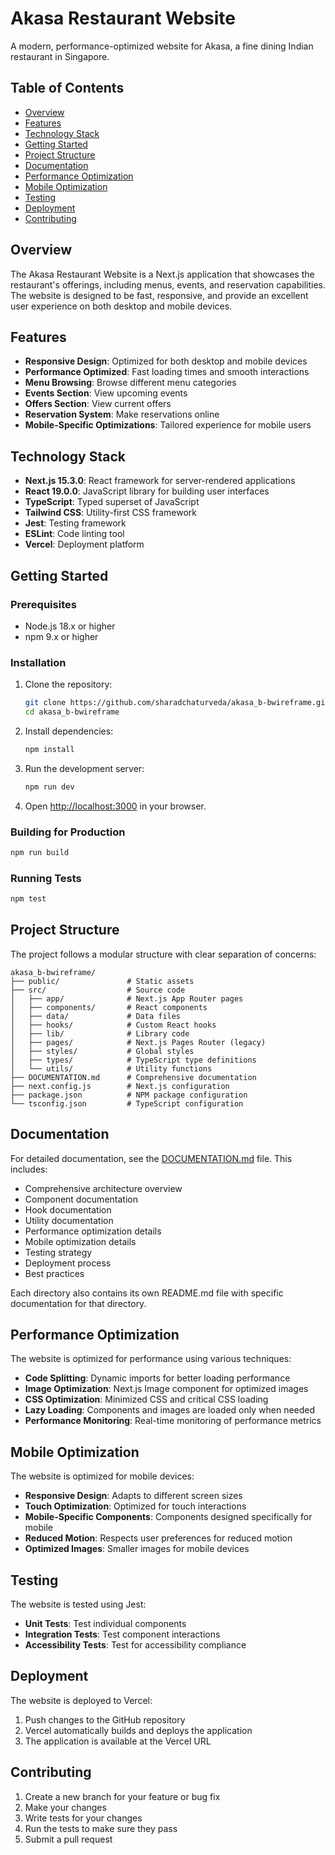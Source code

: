 # Akasa Restaurant Website

A modern, performance-optimized website for Akasa, a fine dining Indian restaurant in Singapore.

## Table of Contents

- [Overview](#overview)
- [Features](#features)
- [Technology Stack](#technology-stack)
- [Getting Started](#getting-started)
- [Project Structure](#project-structure)
- [Documentation](#documentation)
- [Performance Optimization](#performance-optimization)
- [Mobile Optimization](#mobile-optimization)
- [Testing](#testing)
- [Deployment](#deployment)
- [Contributing](#contributing)

## Overview

The Akasa Restaurant Website is a Next.js application that showcases the restaurant's offerings, including menus, events, and reservation capabilities. The website is designed to be fast, responsive, and provide an excellent user experience on both desktop and mobile devices.

## Features

- **Responsive Design**: Optimized for both desktop and mobile devices
- **Performance Optimized**: Fast loading times and smooth interactions
- **Menu Browsing**: Browse different menu categories
- **Events Section**: View upcoming events
- **Offers Section**: View current offers
- **Reservation System**: Make reservations online
- **Mobile-Specific Optimizations**: Tailored experience for mobile users

## Technology Stack

- **Next.js 15.3.0**: React framework for server-rendered applications
- **React 19.0.0**: JavaScript library for building user interfaces
- **TypeScript**: Typed superset of JavaScript
- **Tailwind CSS**: Utility-first CSS framework
- **Jest**: Testing framework
- **ESLint**: Code linting tool
- **Vercel**: Deployment platform

## Getting Started

### Prerequisites

- Node.js 18.x or higher
- npm 9.x or higher

### Installation

1. Clone the repository:
   ```bash
   git clone https://github.com/sharadchaturveda/akasa_b-bwireframe.git
   cd akasa_b-bwireframe
   ```

2. Install dependencies:
   ```bash
   npm install
   ```

3. Run the development server:
   ```bash
   npm run dev
   ```

4. Open [http://localhost:3000](http://localhost:3000) in your browser.

### Building for Production

```bash
npm run build
```

### Running Tests

```bash
npm test
```

## Project Structure

The project follows a modular structure with clear separation of concerns:

```
akasa_b-bwireframe/
├── public/               # Static assets
├── src/                  # Source code
│   ├── app/              # Next.js App Router pages
│   ├── components/       # React components
│   ├── data/             # Data files
│   ├── hooks/            # Custom React hooks
│   ├── lib/              # Library code
│   ├── pages/            # Next.js Pages Router (legacy)
│   ├── styles/           # Global styles
│   ├── types/            # TypeScript type definitions
│   └── utils/            # Utility functions
├── DOCUMENTATION.md      # Comprehensive documentation
├── next.config.js        # Next.js configuration
├── package.json          # NPM package configuration
└── tsconfig.json         # TypeScript configuration
```

## Documentation

For detailed documentation, see the [DOCUMENTATION.md](DOCUMENTATION.md) file. This includes:

- Comprehensive architecture overview
- Component documentation
- Hook documentation
- Utility documentation
- Performance optimization details
- Mobile optimization details
- Testing strategy
- Deployment process
- Best practices

Each directory also contains its own README.md file with specific documentation for that directory.

## Performance Optimization

The website is optimized for performance using various techniques:

- **Code Splitting**: Dynamic imports for better loading performance
- **Image Optimization**: Next.js Image component for optimized images
- **CSS Optimization**: Minimized CSS and critical CSS loading
- **Lazy Loading**: Components and images are loaded only when needed
- **Performance Monitoring**: Real-time monitoring of performance metrics

## Mobile Optimization

The website is optimized for mobile devices:

- **Responsive Design**: Adapts to different screen sizes
- **Touch Optimization**: Optimized for touch interactions
- **Mobile-Specific Components**: Components designed specifically for mobile
- **Reduced Motion**: Respects user preferences for reduced motion
- **Optimized Images**: Smaller images for mobile devices

## Testing

The website is tested using Jest:

- **Unit Tests**: Test individual components
- **Integration Tests**: Test component interactions
- **Accessibility Tests**: Test for accessibility compliance

## Deployment

The website is deployed to Vercel:

1. Push changes to the GitHub repository
2. Vercel automatically builds and deploys the application
3. The application is available at the Vercel URL

## Contributing

1. Create a new branch for your feature or bug fix
2. Make your changes
3. Write tests for your changes
4. Run the tests to make sure they pass
5. Submit a pull request
